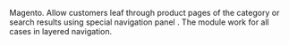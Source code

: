 Magento. Allow customers leaf through product pages of the category or search results using special navigation panel . 
The module work for all cases in layered navigation.
